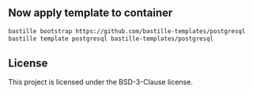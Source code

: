 ## Now apply template to container
```sh
bastille bootstrap https://github.com/bastille-templates/postgresql
bastille template postgresql bastille-templates/postgresql
```

## License
This project is licensed under the BSD-3-Clause license.